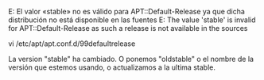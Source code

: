 E: El valor «stable» no es válido para APT::Default-Release ya que dicha distribución no está disponible en las fuentes
E: The value 'stable' is invalid for APT::Default-Release as such a release is not available in the sources

vi /etc/apt/apt.conf.d/99defaultrelease

La version "stable" ha cambiado.
O ponemos "oldstable" o el nombre de la versión que estemos usando, o actualizamos a la ultima stable.
